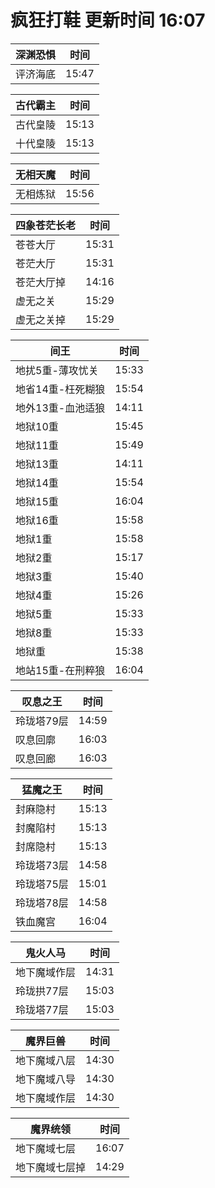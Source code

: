 # 疯狂打鞋 更新时间 16:07

| 深渊恐惧   | 时间    |
|--------|-------|
| 评济海底 | 15:47 |

| 古代霸主   | 时间    |
|--------|-------|
| 古代皇陵 | 15:13 |
| 十代皇陵 | 15:13 |

| 无相天魔   | 时间    |
|--------|-------|
| 无相炼狱 | 15:56 |

| 四象苍茫长老   | 时间    |
|--------|-------|
| 苍苍大厅 | 15:31 |
| 苍茫大厅 | 15:31 |
| 苍茫大厅掉 | 14:16 |
| 虚无之关 | 15:29 |
| 虚无之关掉 | 15:29 |

| 间王   | 时间    |
|--------|-------|
| 地扰5重-薄攻忧关 | 15:33 |
| 地省14重-枉死糊狼 | 15:54 |
| 地外13重-血池适狼 | 14:11 |
| 地狱10重 | 15:45 |
| 地狱11重 | 15:49 |
| 地狱13重 | 14:11 |
| 地狱14重 | 15:54 |
| 地狱15重 | 16:04 |
| 地狱16重 | 15:58 |
| 地狱1重 | 15:58 |
| 地狱2重 | 15:17 |
| 地狱3重 | 15:40 |
| 地狱4重 | 15:26 |
| 地狱5重 | 15:33 |
| 地狱8重 | 15:33 |
| 地狱重 | 15:38 |
| 地站15重-在刑粹狼 | 16:04 |

| 叹息之王   | 时间    |
|--------|-------|
| 玲珑塔79层 | 14:59 |
| 叹息回廓 | 16:03 |
| 叹息回廊 | 16:03 |

| 猛魔之王   | 时间    |
|--------|-------|
| 封麻隐村 | 15:13 |
| 封魔陷村 | 15:13 |
| 封席隐村 | 15:13 |
| 玲珑塔73层 | 14:58 |
| 玲珑塔75层 | 15:01 |
| 玲珑塔78层 | 14:58 |
| 铁血魔宫 | 16:04 |

| 鬼火人马   | 时间    |
|--------|-------|
| 地下魔域作层 | 14:31 |
| 玲珑拱77层 | 15:03 |
| 玲珑塔77层 | 15:03 |

| 魔界巨兽   | 时间    |
|--------|-------|
| 地下魔域八层 | 14:30 |
| 地下魔域八导 | 14:30 |
| 地下魔域作层 | 14:30 |

| 魔界统领   | 时间    |
|--------|-------|
| 地下魔域七层 | 16:07 |
| 地下魔域七层掉 | 14:29 |